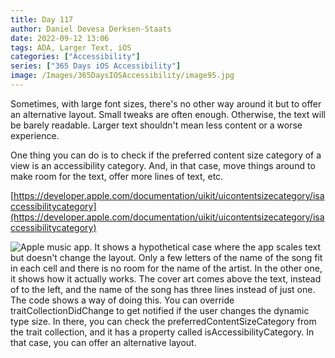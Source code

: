 ```yaml
---
title: Day 117
author: Daniel Devesa Derksen-Staats
date: 2022-09-12 13:06
tags: ADA, Larger Text, iOS
categories: ["Accessibility"]
series: ["365 Days iOS Accessibility"]
image: /Images/365DaysIOSAccessibility/image95.jpg
---
```


Sometimes, with large font sizes, there's no other way around it but to offer an alternative layout. Small tweaks are often enough. Otherwise, the text will be barely readable. Larger text shouldn't mean less content or a worse experience.  

One thing you can do is to check if the preferred content size category of a view is an accessibility category. And, in that case, move things around to make room for the text, offer more lines of text, etc. 

[https://developer.apple.com/documentation/uikit/uicontentsizecategory/isaccessibilitycategory](https://developer.apple.com/documentation/uikit/uicontentsizecategory/isaccessibilitycategory)

![Apple music app. It shows a hypothetical case where the app scales text but doesn't change the layout. Only a few letters of the name of the song fit in each cell and there is no room for the name of the artist. In the other one, it shows how it actually works. The cover art comes above the text, instead of to the left, and the name of the song has three lines instead of just one. The code shows a way of doing this. You can override traitCollectionDidChange to get notified if the user changes the dynamic type size. In there, you can check the preferredContentSizeCategory from the trait collection, and it has a property called isAccessibilityCategory. In that case, you can offer an alternative layout.](/Images/365DaysIOSAccessibility/image95.jpg)




